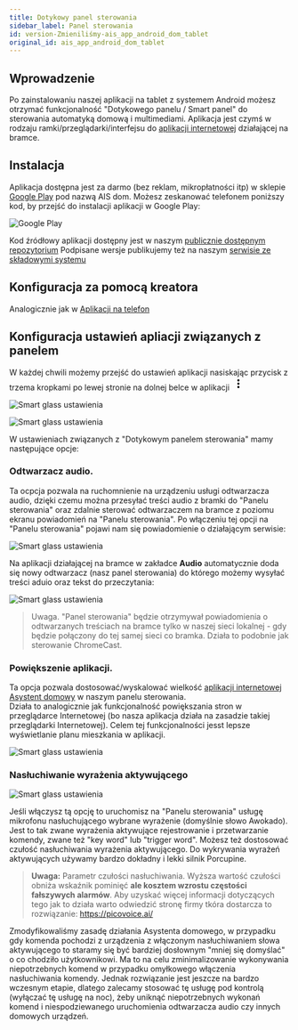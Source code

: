 ```yaml
---
title: Dotykowy panel sterowania
sidebar_label: Panel sterowania
id: version-Zmieniliśmy-ais_app_android_dom_tablet
original_id: ais_app_android_dom_tablet
---
```



## Wprowadzenie

Po zainstalowaniu naszej aplikacji na tablet z systemem Android możesz otrzymać funkcjonalność "Dotykowego panelu / Smart panel" do sterowania automatyką domową i multimediami.
Aplikacja jest czymś w rodzaju ramki/przeglądarki/interfejsu do [aplikacji internetowej](/AIS-docs/docs/en/ais_app_index.html) działającej na bramce.


## Instalacja

Aplikacja dostępna jest za darmo (bez reklam, mikropłatności itp) w sklepie [Google Play](https://play.google.com/store/apps/details?id=pl.sviete.dom) pod nazwą AIS dom. Możesz zeskanować telefonem poniższy kod, by przejść do instalacji aplikacji w Google Play:

![Google Play](/AIS-docs/img/en/frontend/barcode_go_to_apk_in_google_play.png)


Kod źródłowy aplikacji dostępny jest w naszym [publicznie dostępnym repozytorium](https://github.com/sviete/AIS-dom)
Podpisane wersje publikujemy też na naszym [serwisie ze składowymi systemu](https://powiedz.co/ota/)



## Konfiguracja za pomocą kreatora

Analogicznie jak w [Aplikacji na telefon](AIS-docs/docs/en/ais_app_android_dom.html#konfiguracja-za-pomocą-kreatora)


## Konfiguracja ustawień apliacji związanych z panelem

W każdej chwili możemy przejść do ustawień aplikacji nasiskając przycisk z trzema kropkami po lewej stronie na dolnej belce w aplikacji <svg style="width:24px;height:24px" viewBox="0 0 24 24">
    <path fill="#000000" d="M12,16A2,2 0 0,1 14,18A2,2 0 0,1 12,20A2,2 0 0,1 10,18A2,2 0 0,1 12,16M12,10A2,2 0 0,1 14,12A2,2 0 0,1 12,14A2,2 0 0,1 10,12A2,2 0 0,1 12,10M12,4A2,2 0 0,1 14,6A2,2 0 0,1 12,8A2,2 0 0,1 10,6A2,2 0 0,1 12,4Z" />
</svg>


![Smart glass ustawienia](/AIS-docs/img/en/frontend/app_smart_glass_go_to_settings.png)


![Smart glass ustawienia](/AIS-docs/img/en/frontend/app_smart_glass_go_to_settings_1.png)

W ustawieniach związanych z "Dotykowym panelem sterowania" mamy następujące opcje:

### Odtwarzacz audio. 

Ta ocpcja pozwala na ruchomnienie na urządzeniu usługi odtwarzacza audio, dzięki czemu można przesyłać treści audio z bramki do "Panelu sterowania"  oraz zdalnie sterować odtwarzaczem na bramce z poziomu ekranu powiadomień na "Panelu sterowania".
Po włączeniu tej opcji na "Panelu sterowania" pojawi nam się powiadomienie o działającym serwisie:

![Smart glass ustawienia](/AIS-docs/img/en/frontend/app_smart_glass_go_to_settings_2.png)


Na aplikacji działającej na bramce w zakładce **Audio** automatycznie doda się nowy odtwarzacz (nasz panel sterowania) do którego możemy wysyłać treści aduio oraz tekst do przeczytania:

![Smart glass ustawienia](/AIS-docs/img/en/frontend/app_smart_glass_go_to_settings_3.png)

> Uwaga. "Panel sterowania" będzie otrzymywał powiadomienia o odtwarzanych treściach na bramce tylko w naszej sieci lokalnej - gdy będzie połączony do tej samej sieci co bramka. Działa to podobnie jak sterowanie ChromeCast.

### Powiększenie aplikacji.

Ta opcja pozwala dostosować/wyskalować wielkość [aplikacji internetowej Asystent domowy](/AIS-docs/docs/en/ais_app_index.html) w naszym panelu sterowania.  
Działa to analogicznie jak funkcjonalność powiększania stron w przeglądarce Internetowej (bo nasza aplikacja działa na zasadzie takiej przeglądarki Internetowej). Celem tej funkcjonalności jesst lepsze wyświetlanie planu mieszkania w aplikacji.

![Smart glass ustawienia](/AIS-docs/img/en/frontend/app_smart_glass_go_to_settings_4.png)


### Nasłuchiwanie wyrażenia aktywującego

![Smart glass ustawienia](/AIS-docs/img/en/frontend/app_smart_glass_go_to_settings_5.png)

Jeśli włączysz tą opcję to uruchomisz na "Panelu sterowania" usługę mikrofonu nasłuchującego wybrane wyrażenie (domyślnie słowo Awokado). Jest to tak zwane wyrażenia aktywujące rejestrowanie i przetwarzanie komendy, zwane też "key word" lub "trigger word". Możesz też dostosować czułość nasłuchiwania wyrażenia aktywującego. Do wykrywania wyrażeń aktywujących używamy bardzo dokładny i lekki silnik Porcupine. 

>  **Uwaga:** Parametr czułości nasłuchiwania. Wyższa wartość czułości obniża wskaźnik pominięć **ale kosztem wzrostu częstości fałszywych alarmów**. Aby uzyskać więcej informacji dotyczących tego jak to działa warto odwiedzić stronę firmy tkóra dostarcza to rozwiązanie: https://picovoice.ai/

Zmodyfikowaliśmy zasadę działania Asystenta domowego, w przypadku gdy komenda pochodzi z urządzenia z włączonym nasłuchiwaniem słowa aktywującego to staramy się być bardziej dosłownym "mniej się domyślać" o co chodziło użytkownikowi. Ma to na celu zminimalizowanie wykonywania niepotrzebnych komend w przypadku omyłkowego włączenia nasłuchiwania komendy. Jednak rozwiązanie jest jeszcze na bardzo wczesnym etapie, dlatego zalecamy stosować tę usługę pod kontrolą (wyłączać tę usługę na noc), żeby uniknąć niepotrzebnych wykonań komend i niespodziewanego uruchomienia odtwarzacza audio czy innych domowych urządzeń.
